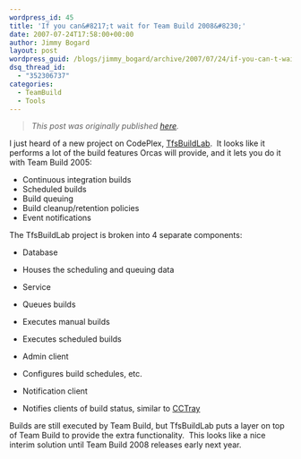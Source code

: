 ```yaml
---
wordpress_id: 45
title: 'If you can&#8217;t wait for Team Build 2008&#8230;'
date: 2007-07-24T17:58:00+00:00
author: Jimmy Bogard
layout: post
wordpress_guid: /blogs/jimmy_bogard/archive/2007/07/24/if-you-can-t-wait-for-team-build-2008.aspx
dsq_thread_id:
  - "352306737"
categories:
  - TeamBuild
  - Tools
---
```

> _This post was originally published [here](http://grabbagoft.blogspot.com/2007/07/if-you-can-wait-for-team-build-2008.html)._

I just heard of a new project on CodePlex, [TfsBuildLab](http://www.codeplex.com/tfsbuildlab/).&nbsp; It looks like it performs a lot of the build features Orcas will provide, and it lets you do it with Team Build 2005:

  * Continuous integration builds
  * Scheduled builds
  * Build queuing
  * Build cleanup/retention policies
  * Event notifications

The TfsBuildLab&nbsp;project is broken into&nbsp;4 separate components:

  * Database
  * Houses the scheduling and queuing data

  * Service
  * Queues builds
  * Executes manual builds
  * Executes scheduled builds

  * Admin client
  * Configures build schedules, etc.

  * Notification client
  * Notifies clients of build status, similar to [CCTray](http://confluence.public.thoughtworks.org/display/CCNET/CCTray)

Builds are still executed by Team Build, but TfsBuildLab puts a layer on top of Team Build to provide the extra functionality.&nbsp; This looks like a nice interim solution until Team Build 2008 releases early next year.